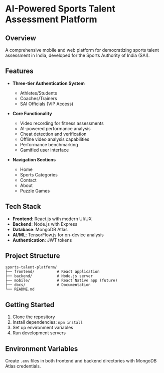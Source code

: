 # AI-Powered Sports Talent Assessment Platform

## Overview
A comprehensive mobile and web platform for democratizing sports talent assessment in India, developed for the Sports Authority of India (SAI).

## Features
- **Three-tier Authentication System**
  - Athletes/Students
  - Coaches/Trainers  
  - SAI Officials (VIP Access)

- **Core Functionality**
  - Video recording for fitness assessments
  - AI-powered performance analysis
  - Cheat detection and verification
  - Offline video analysis capabilities
  - Performance benchmarking
  - Gamified user interface

- **Navigation Sections**
  - Home
  - Sports Categories
  - Contact
  - About
  - Puzzle Games

## Tech Stack
- **Frontend**: React.js with modern UI/UX
- **Backend**: Node.js with Express
- **Database**: MongoDB Atlas
- **AI/ML**: TensorFlow.js for on-device analysis
- **Authentication**: JWT tokens

## Project Structure
```
sports-talent-platform/
├── frontend/          # React application
├── backend/           # Node.js server
├── mobile/            # React Native app (future)
├── docs/              # Documentation
└── README.md
```

## Getting Started
1. Clone the repository
2. Install dependencies: `npm install`
3. Set up environment variables
4. Run development servers

## Environment Variables
Create `.env` files in both frontend and backend directories with MongoDB Atlas credentials.
